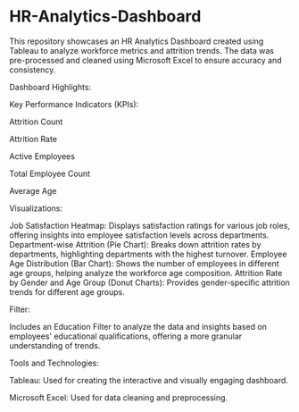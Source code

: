 # HR-Analytics-Dashboard

This repository showcases an HR Analytics Dashboard created using Tableau to analyze workforce metrics and attrition trends. The data was pre-processed and cleaned using Microsoft Excel to ensure accuracy and consistency.

Dashboard Highlights:

Key Performance Indicators (KPIs):

Attrition Count

Attrition Rate

Active Employees

Total Employee Count

Average Age

Visualizations:

Job Satisfaction Heatmap: Displays satisfaction ratings for various job roles, offering insights into employee satisfaction levels across departments.
Department-wise Attrition (Pie Chart): Breaks down attrition rates by departments, highlighting departments with the highest turnover.
Employee Age Distribution (Bar Chart): Shows the number of employees in different age groups, helping analyze the workforce age composition.
Attrition Rate by Gender and Age Group (Donut Charts): Provides gender-specific attrition trends for different age groups.

Filter:

Includes an Education Filter to analyze the data and insights based on employees' educational qualifications, offering a more granular understanding of trends.

Tools and Technologies:

Tableau: Used for creating the interactive and visually engaging dashboard.

Microsoft Excel: Used for data cleaning and preprocessing.
